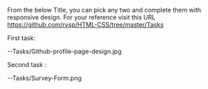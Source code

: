 From the below Title, you can pick any two and complete them with responsive design. 
For your reference visit this URL https://github.com/rvsp/HTML-CSS/tree/master/Tasks

First task:

--Tasks/Github-profile-page-design.jpg

Second task :

--Tasks/Survey-Form.png